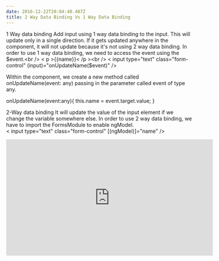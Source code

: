```yaml
---
date: 2016-12-22T20:04:40.407Z
title: 2 Way Data Binding Vs 1 Way Data Binding
---
```

1 Way data binding
Add input using 1 way data binding to the input.  This will update only in a single direction.  If it gets updated anywhere in the component, it will not update because it's not using 2 way data binding. In order to use 1 way data binding, we need to access the event using the $event.<br />
< p >{{name}}< /p ><br />
< input type="text" class="form-control" (input)="onUpdateName($event)" /><br />

Within the component, we create a new method called onUpdateName(event: any) passing in the parameter called event of type any.

onUpdateName(event:any){
  this.name = event.target.value;
}

2-Way data binding
It will update the value of the input element if we change the variable somewhere else.  In order to use 2 way data binding, we have to import the FormsModule to enable ngModel.  <br />
< input type="text" class="form-control" [(ngModel)]="name" /> <br />
 
<iframe width="560" height="315" src="https://www.youtube.com/embed/MdXVlfszcKA" frameborder="0" allow="autoplay; encrypted-media" allowfullscreen></iframe>

